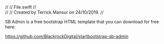 //
//  File.swift
//  
//
//  Created by Terrick Mansur on 24/10/2019.
//


SB Admin is a free bootstrap HTML template that you can download for free here:

https://github.com/BlackrockDigital/startbootstrap-sb-admin
